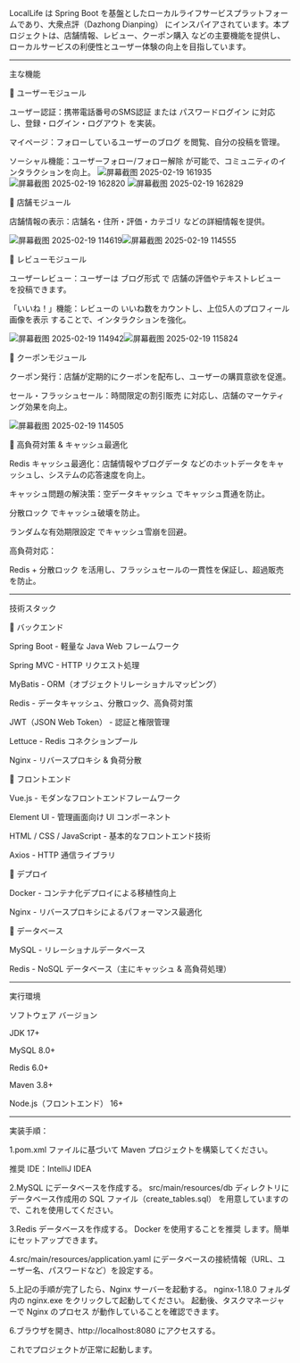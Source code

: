 LocalLife は Spring Boot を基盤としたローカルライフサービスプラットフォームであり、大衆点評（Dazhong Dianping） にインスパイアされています。本プロジェクトは、店舗情報、レビュー、クーポン購入 などの主要機能を提供し、ローカルサービスの利便性とユーザー体験の向上を目指しています。

---------------------------------------------------------------------------------------------------------------------------------------------------------------------

主な機能

🔹 ユーザーモジュール

ユーザー認証：携帯電話番号のSMS認証 または パスワードログイン に対応し、登録・ログイン・ログアウト を実装。

マイページ：フォローしているユーザーのブログ を閲覧、自分の投稿を管理。

ソーシャル機能：ユーザーフォロー/フォロー解除 が可能で、コミュニティのインタラクションを向上。
![屏幕截图 2025-02-19 161935](https://github.com/user-attachments/assets/90124b63-a523-4b32-9f03-4cd8da574ac5)![屏幕截图 2025-02-19 162820](https://github.com/user-attachments/assets/c916f024-3448-4680-a536-aab52cab986c)
![屏幕截图 2025-02-19 162829](https://github.com/user-attachments/assets/3944653c-0916-4490-929d-bcda395ecff5)

🔹 店舗モジュール

店舗情報の表示：店舗名・住所・評価・カテゴリ などの詳細情報を提供。

![屏幕截图 2025-02-19 114619](https://github.com/user-attachments/assets/39dee6d1-749a-4be5-8ebc-4091f76f5427)![屏幕截图 2025-02-19 114555](https://github.com/user-attachments/assets/b6ba25b3-6ff8-43f6-9e70-aa430ef02589)


🔹 レビューモジュール

ユーザーレビュー：ユーザーは ブログ形式 で 店舗の評価やテキストレビュー を投稿できます。

「いいね！」機能：レビューの いいね数をカウントし、上位5人のプロフィール画像を表示 することで、インタラクションを強化。


![屏幕截图 2025-02-19 114942](https://github.com/user-attachments/assets/af7a06fa-83f4-462e-b126-9f445fcfb5af)![屏幕截图 2025-02-19 115824](https://github.com/user-attachments/assets/2bdb2dfb-faaa-49e7-a5f6-321f105d6b32)


🔹 クーポンモジュール

クーポン発行：店舗が定期的にクーポンを配布し、ユーザーの購買意欲を促進。

セール・フラッシュセール：時間限定の割引販売 に対応し、店舗のマーケティング効果を向上。

![屏幕截图 2025-02-19 114505](https://github.com/user-attachments/assets/eb132f11-4555-48b1-9984-cc8cb00c6e4d)


🔹 高負荷対策 & キャッシュ最適化

Redis キャッシュ最適化：店舗情報やブログデータ などのホットデータをキャッシュし、システムの応答速度を向上。

キャッシュ問題の解決策：空データキャッシュ でキャッシュ貫通を防止。

分散ロック でキャッシュ破壊を防止。

ランダムな有効期限設定 でキャッシュ雪崩を回避。

高負荷対応：

Redis + 分散ロック を活用し、フラッシュセールの一貫性を保証し、超過販売を防止。

---------------------------------------------------------------------------------------------------------------------------------------------------------------------

技術スタック

🔹 バックエンド

Spring Boot - 軽量な Java Web フレームワーク

Spring MVC - HTTP リクエスト処理

MyBatis - ORM（オブジェクトリレーショナルマッピング）

Redis - データキャッシュ、分散ロック、高負荷対策

JWT（JSON Web Token） - 認証と権限管理

Lettuce - Redis コネクションプール

Nginx - リバースプロキシ & 負荷分散

🔹 フロントエンド

Vue.js - モダンなフロントエンドフレームワーク

Element UI - 管理画面向け UI コンポーネント

HTML / CSS / JavaScript - 基本的なフロントエンド技術

Axios - HTTP 通信ライブラリ

🔹 デプロイ

Docker - コンテナ化デプロイによる移植性向上

Nginx - リバースプロキシによるパフォーマンス最適化

🔹 データベース

MySQL - リレーショナルデータベース

Redis - NoSQL データベース（主にキャッシュ & 高負荷処理）

---------------------------------------------------------------------------------------------------------------------------------------------------------------------

実行環境

ソフトウェア	バージョン

JDK	17+

MySQL	8.0+

Redis	6.0+

Maven	3.8+

Node.js（フロントエンド）	16+

--------------------------------------------------------------------------------------------------------------------------------------------------------------------
実装手順：

1.pom.xml ファイルに基づいて Maven プロジェクトを構築してください。

推奨 IDE：IntelliJ IDEA

2.MySQL にデータベースを作成する。
src/main/resources/db ディレクトリに データベース作成用の SQL ファイル（create_tables.sql） を用意していますので、これを使用してください。

3.Redis データベースを作成する。
Docker を使用することを推奨 します。簡単にセットアップできます。

4.src/main/resources/application.yaml にデータベースの接続情報（URL、ユーザー名、パスワードなど）を設定する。

5.上記の手順が完了したら、Nginx サーバーを起動する。
nginx-1.18.0 フォルダ内の nginx.exe をクリックして起動してください。
起動後、タスクマネージャーで Nginx のプロセス が動作していることを確認できます。

6.ブラウザを開き、http://localhost:8080 にアクセスする。

これでプロジェクトが正常に起動します。 

